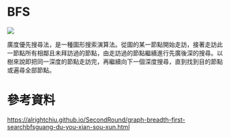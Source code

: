 # BFS

![](https://miro.medium.com/max/3640/1*nDwDbeHwOz_Kl4zRIMbe_A.png)

廣度優先搜尋法，是一種圖形搜索演算法。從圖的某一節點開始走訪，接著走訪此一節點所有相鄰且未拜訪過的節點，由走訪過的節點繼續進行先廣後深的搜尋。以樹來說即把同一深度的節點走訪完，再繼續向下一個深度搜尋，直到找到目的節點或遍尋全部節點。

# 參考資料

https://alrightchiu.github.io/SecondRound/graph-breadth-first-searchbfsguang-du-you-xian-sou-xun.html
